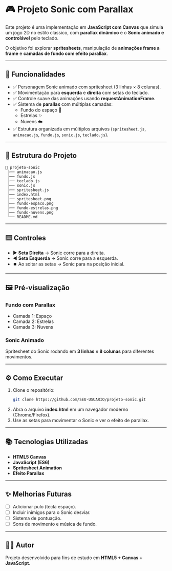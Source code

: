 # 🎮 Projeto Sonic com Parallax  

Este projeto é uma implementação em **JavaScript com Canvas** que simula um jogo 2D no estilo clássico, com **parallax dinâmico** e o **Sonic animado e controlável** pelo teclado.  

O objetivo foi explorar **spritesheets**, manipulação de **animações frame a frame** e **camadas de fundo com efeito parallax**.  

---

## 🚀 Funcionalidades  

- ✅ Personagem Sonic animado com spritesheet (3 linhas × 8 colunas).  
- ✅ Movimentação para **esquerda** e **direita** com setas do teclado.  
- ✅ Controle suave das animações usando **requestAnimationFrame**.  
- ✅ Sistema de **parallax** com múltiplas camadas:  
  - Fundo do espaço 🌌  
  - Estrelas ✨  
  - Nuvens ☁️  
- ✅ Estrutura organizada em múltiplos arquivos (`spritesheet.js`, `animacao.js`, `fundo.js`, `sonic.js`, `teclado.js`).  

---

## 📂 Estrutura do Projeto  

```
📁 projeto-sonic
 ├── animacao.js
 ├── fundo.js
 ├── teclado.js
 ├── sonic.js
 ├── spritesheet.js
 ├── index.html
 ├── spritesheet.png
 ├── fundo-espaco.png
 ├── fundo-estrelas.png
 ├── fundo-nuvens.png
 └── README.md
```

---

## ⌨️ Controles  

- ▶️ **Seta Direita** → Sonic corre para a direita.  
- ◀️ **Seta Esquerda** → Sonic corre para a esquerda.  
- ⏹️ Ao soltar as setas → Sonic para na posição inicial.  

---

## 🖼️ Pré-visualização  

### Fundo com Parallax
- Camada 1: Espaço  
- Camada 2: Estrelas  
- Camada 3: Nuvens  

### Sonic Animado
Spritesheet do Sonic rodando em **3 linhas × 8 colunas** para diferentes movimentos.  

---

## ⚙️ Como Executar  

1. Clone o repositório:
   ```bash
   git clone https://github.com/SEU-USUARIO/projeto-sonic.git
   ```
2. Abra o arquivo **index.html** em um navegador moderno (Chrome/Firefox).  
3. Use as setas para movimentar o Sonic e ver o efeito de parallax.  

---

## 📚 Tecnologias Utilizadas  

- **HTML5 Canvas**  
- **JavaScript (ES6)**  
- **Spritesheet Animation**  
- **Efeito Parallax**  

---

## ✨ Melhorias Futuras  

- [ ] Adicionar pulo (tecla espaço).  
- [ ] Incluir inimigos para o Sonic desviar.  
- [ ] Sistema de pontuação.  
- [ ] Sons de movimento e música de fundo.  

---

## 👨‍💻 Autor  

Projeto desenvolvido para fins de estudo em **HTML5 + Canvas + JavaScript**.  
